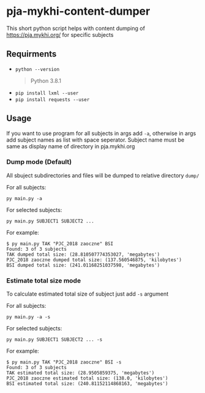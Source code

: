 # pja-mykhi-content-dumper
This short python script helps with content dumping of https://pja.mykhi.org/ for specific subjects

## Requirments
- `python --version`
  > Python 3.8.1
- `pip install lxml --user`
- `pip install requests --user`

## Usage
If you want to use program for all subjects in args add `-a`, otherwise in args add subject names as list with space seperator. Subject name must be same as display name of directory in pja.mykhi.org 

### Dump mode (Default)
All sbuject subdirectories and files will be dumped to relative directory `dump/`

For all subjects:
```
py main.py -a
```

For selected subjects:
```
py main.py SUBJECT1 SUBJECT2 ...
```

For example:
```
$ py main.py TAK "PJC_2018 zaoczne" BSI
Found: 3 of 3 subjects
TAK dumped total size: (28.810507774353027, 'megabytes')
PJC_2018 zaoczne dumped total size: (137.560546875, 'kilobytes')
BSI dumped total size: (241.01168251037598, 'megabytes')
```

### Estimate total size mode
To calculate estimated total size of subject just add `-s` argument

For all subjects:
```
py main.py -a -s
```

For selected subjects:
```
py main.py SUBJECT1 SUBJECT2 ... -s
```

For example:
```
$ py main.py TAK "PJC_2018 zaoczne" BSI -s
Found: 3 of 3 subjects
TAK estimated total size: (28.9505859375, 'megabytes')
PJC_2018 zaoczne estimated total size: (138.0, 'kilobytes')
BSI estimated total size: (240.81152114868163, 'megabytes')
```
